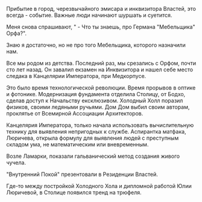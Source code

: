 
Прибытие в город, черезвычайного эмисара и инквизитора Властей, это всегда - событие. Важные люди начинают шуршать и суетится. 

Меня снова спрашивают, " - Что ты знаешь, про Германа "Мебельщика" Орфа?".

Знаю я достаточно, но не про того Мебельщика, которого назначили нам. 

Все мы родом из детства. Последний раз, мы срезались с Орфом, почти сто лет назад. Он завалил екзамен на Инквизитора и нашел себе место следака в Канцелярии Императора, при Медкорпусе.  
  
Это было время технологической революции. Время прорывов в оптике и фотонике. Модернизация фундамента отделила Столицу, от Бодхо, сделав доступ к Начальству ексклюзивом. Холодный Холл поразил физиков, своими ледяными ручьями. Дом Дом выбил своим авторам, проклятье от Всемирной Ассоциации Архитекторов. 

Канцелярия Императора, только начала использовать вычислительную технику для выявления непригодных к службе. Аспирантка матфака, Люричева, открыла формулу для выявления людей с преступным складом ума, не математическим или вневременным. 

Возле Ламарки, показали гальванический метод создания живого чучела. 

"Внутренний Покой" презентовали в Резиденции Властей.  
  
Где-то между постройкой Холодного Хола и дипломной работой Юлии Люричевой, в Столице появился тренд на трюфеля.

